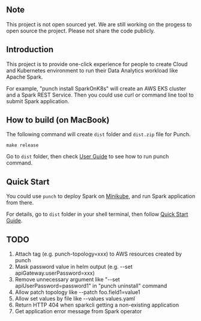 ## Note

This project is not open sourced yet. We are still working on the progess to open source the project. Please not share the code publicly.

## Introduction

This project is to provide one-click experience for people to create Cloud and Kubernetes environment to run their Data Analytics workload
like Apache Spark.

For example, "punch install SparkOnK8s" will create an AWS EKS cluster and a Spark REST Service. Then you could use curl or command line tool
to submit Spark application.

## How to build (on MacBook)

The following command will create `dist` folder and `dist.zip` file for Punch.

```
make release
```

Go to `dist` folder, then check [User Guide](UserGuide.md) to see how to run punch command.

## Quick Start

You could use `punch` to deploy Spark on [Minikube](https://minikube.sigs.k8s.io/docs/start/), and run Spark application from there.

For details, go to `dist` folder in your shell terminal, then follow [Quick Start Guide](QuickStart_Minikube.md).

## TODO

1. Attach tag (e.g. punch-topology=xxx) to AWS resources created by punch
2. Mask password value in helm output (e.g. --set apiGateway.userPassword=xxx)
3. Remove unnecessary argument like "--set apiUserPassword=password1" in "punch uninstall" command
4. Allow patch topology like --patch foo.field1=value1
5. Allow set values by file like --values values.yaml
6. Return HTTP 404 when sparkcli getting a non-existing application
7. Get application error message from Spark operator
